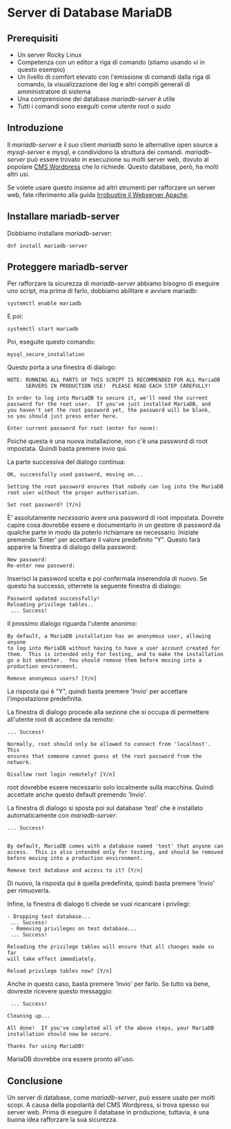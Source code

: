 # Server di Database MariaDB

## Prerequisiti

* Un server Rocky Linux
* Competenza con un editor a riga di comando (stiamo usando _vi_ in questo esempio)
* Un livello di comfort elevato con l'emissione di comandi dalla riga di comando, la visualizzazione dei log e altri compiti generali di amministratore di sistema
* Una comprensione dei database _mariadb-server_ è utile
* Tutti i comandi sono eseguiti come utente root o _sudo_

## Introduzione

Il _mariadb-server_ e il suo client _mariadb_ sono le alternative open source a _mysql-server_ e _mysql_, e condividono la struttura dei comandi. _mariadb-server_ può essere trovato in esecuzione su molti server web, dovuto al popolare [CMS Wordpress](https://wordpress.org/) che lo richiede. Questo database, però, ha molti altri usi.

Se volete usare questo insieme ad altri strumenti per rafforzare un server web, fate riferimento alla guida [Irrobustire il Webserver Apache](../web/apache_hardened_webserver/index.md).

## Installare mariadb-server

Dobbiamo installare _mariadb-server_:

`dnf install mariadb-server`

## Proteggere mariadb-server

Per rafforzare la sicurezza di _mariadb-server_ abbiamo bisogno di eseguire uno script, ma prima di farlo, dobbiamo abilitare e avviare mariadb:

`systemctl enable mariadb`

E poi:

`systemctl start mariadb`

Poi, eseguite questo comando:

`mysql_secure_installation`

Questo porta a una finestra di dialogo:

```
NOTE: RUNNING ALL PARTS OF THIS SCRIPT IS RECOMMENDED FOR ALL MariaDB
      SERVERS IN PRODUCTION USE!  PLEASE READ EACH STEP CAREFULLY!

In order to log into MariaDB to secure it, we'll need the current
password for the root user.  If you've just installed MariaDB, and
you haven't set the root password yet, the password will be blank,
so you should just press enter here.

Enter current password for root (enter for none): 
```

Poiché questa è una nuova installazione, non c'è una password di root impostata. Quindi basta premere invio qui.

La parte successiva del dialogo continua:

```
OK, successfully used password, moving on...

Setting the root password ensures that nobody can log into the MariaDB
root user without the proper authorisation.

Set root password? [Y/n] 
```

È' assolutamente _necessario_ avere una password di root impostata. Dovrete capire cosa dovrebbe essere e documentarlo in un gestore di password da qualche parte in modo da poterlo richiamare se necessario. Iniziate premendo 'Enter' per accettare il valore predefinito "Y". Questo farà apparire la finestra di dialogo della password:

```
New password: 
Re-enter new password:
```

Inserisci la password scelta e poi confermala inserendola di nuovo. Se questo ha successo, otterrete la seguente finestra di dialogo:

```
Password updated successfully!
Reloading privilege tables..
 ... Success!
```

Il prossimo dialogo riguarda l'utente anonimo:

```
By default, a MariaDB installation has an anonymous user, allowing anyone
to log into MariaDB without having to have a user account created for
them.  This is intended only for testing, and to make the installation
go a bit smoother.  You should remove them before moving into a
production environment.

Remove anonymous users? [Y/n] 
```

La risposta qui è "Y", quindi basta premere 'Invio' per accettare l'impostazione predefinita.

La finestra di dialogo procede alla sezione che si occupa di permettere all'utente root di accedere da remoto:

```
... Success!

Normally, root should only be allowed to connect from 'localhost'.  This
ensures that someone cannot guess at the root password from the network.

Disallow root login remotely? [Y/n]
```

root dovrebbe essere necessario solo localmente sulla macchina. Quindi accettate anche questo default premendo 'Invio'.

La finestra di dialogo si sposta poi sul database 'test' che è installato automaticamente con _mariadb-server_:

```
... Success!


By default, MariaDB comes with a database named 'test' that anyone can
access.  This is also intended only for testing, and should be removed
before moving into a production environment.

Remove test database and access to it? [Y/n] 
```

Di nuovo, la risposta qui è quella predefinita, quindi basta premere 'Invio' per rimuoverla.

Infine, la finestra di dialogo ti chiede se vuoi ricaricare i privilegi:

```
- Dropping test database...
 ... Success!
 - Removing privileges on test database...
 ... Success!

Reloading the privilege tables will ensure that all changes made so far
will take effect immediately.

Reload privilege tables now? [Y/n] 
```

Anche in questo caso, basta premere 'Invio' per farlo. Se tutto va bene, dovreste ricevere questo messaggio:

```
 ... Success!

Cleaning up...

All done!  If you've completed all of the above steps, your MariaDB
installation should now be secure.

Thanks for using MariaDB!
```

MariaDB dovrebbe ora essere pronto all'uso.

## Conclusione

Un server di database, come _mariadb-server_, può essere usato per molti scopi. A causa della popolarità del CMS Wordpress, si trova spesso sui server web. Prima di eseguire il database in produzione, tuttavia, è una buona idea rafforzare la sua sicurezza. 

